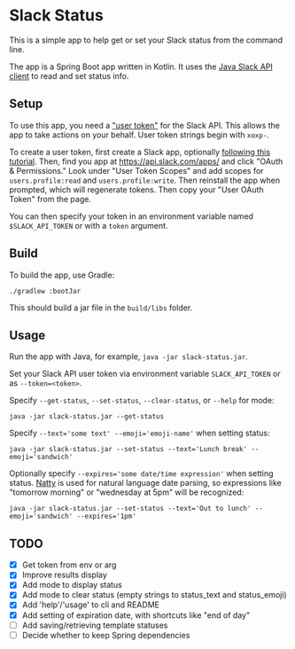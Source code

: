 # Slack Status

This is a simple app to help get or set your Slack status from the command line.

The app is a Spring Boot app written in Kotlin. It uses the [Java Slack API client](https://github.com/slackapi/java-slack-sdk#slack-api-client) 
to read and set status info.

## Setup

To use this app, you need a ["user token"](https://api.slack.com/authentication/token-types#user) for the Slack API. 
This allows the app to take actions on your behalf. User token strings begin with `xoxp-`.

To create a user token, first create a Slack app, optionally [following this tutorial](https://api.slack.com/tutorials/tracks/getting-a-token). 
Then, find you app at https://api.slack.com/apps/ and click "OAuth & Permissions." Look under "User Token Scopes" and 
add scopes for `users.profile:read` and `users.profile:write`. Then reinstall the app when prompted, which will 
regenerate tokens. Then copy your "User OAuth Token" from the page.

You can then specify your token in an environment variable named `$SLACK_API_TOKEN` or with a `token` argument.

## Build

To build the app, use Gradle:

    ./gradlew :bootJar

This should build a jar file in the `build/libs` folder.

## Usage

Run the app with Java, for example, `java -jar slack-status.jar`.

Set your Slack API user token via environment variable `SLACK_API_TOKEN` or as `--token=<token>`.

Specify `--get-status`, `--set-status`, `--clear-status`, or `--help` for mode:

    java -jar slack-status.jar --get-status

Specify `--text='some text' --emoji='emoji-name'` when setting status:

    java -jar slack-status.jar --set-status --text='Lunch break' --emoji='sandwich'

Optionally specify `--expires='some date/time expression'` when setting status.
[Natty](https://github.com/joestelmach/natty) is used for natural language date parsing, so expressions like 
"tomorrow morning" or "wednesday at 5pm" will be recognized:

    java -jar slack-status.jar --set-status --text='Out to lunch' --emoji='sandwich' --expires='1pm'

## TODO

- [x] Get token from env or arg
- [x] Improve results display
- [x] Add mode to display status
- [x] Add mode to clear status (empty strings to status_text and status_emoji)
- [x] Add 'help'/'usage' to cli and README
- [x] Add setting of expiration date, with shortcuts like "end of day"
- [ ] Add saving/retrieving template statuses
- [ ] Decide whether to keep Spring dependencies
